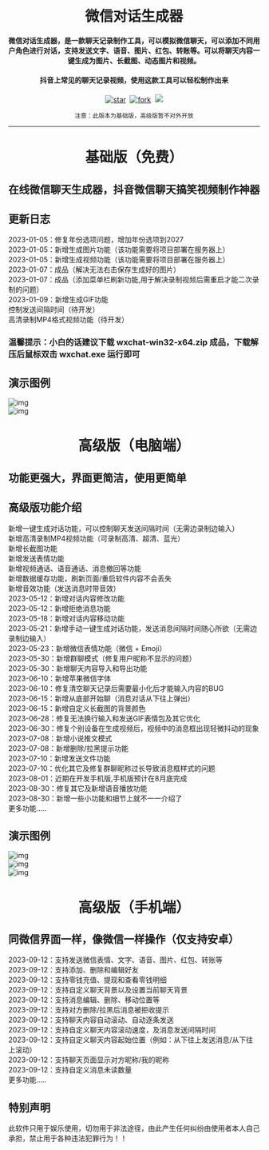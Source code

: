 <h1 align="center">微信对话生成器</h1>

<h4 align="center">微信对话生成器，是一款聊天记录制作工具，可以模拟微信聊天，可以添加不同用户角色进行对话，支持发送文字、语音、图片、红包、转账等。可以将聊天内容一键生成为图片、长截图、动态图片和视频。</h4>
<h4 align="center">抖音上常见的聊天记录视频，使用这款工具可以轻松制作出来</h4>
<div align="center">

[![star](https://gitee.com/lifeixue/weixin-chat/badge/star.svg)](https://gitee.com/lifeixue/weixin-chat)  [![fork](https://gitee.com/lifeixue/weixin-chat/badge/fork.svg)](https://gitee.com/lifeixue/weixin-chat)  [![](https://img.shields.io/badge/微信：-tmall12-red)]()

```shell
注意：此版本为基础版，高级版暂不对外开放
```
------------------------------------------------------------------------
</div>

<h1 align="center">基础版（免费）</h1>

## 在线微信聊天生成器，抖音微信聊天搞笑视频制作神器

## 更新日志
2023-01-05：修复年份选项问题，增加年份选项到2027  
2023-01-05：新增生成图片功能（该功能需要将项目部署在服务器上）  
2023-01-05：新增生成视频功能（该功能需要将项目部署在服务器上）  
2023-01-07：成品（解决无法右击保存生成好的图片）  
2023-01-07：成品（添加菜单栏刷新功能,用于解决录制视频后需重启才能二次录制的问题）  
2023-01-09：新增生成GIF功能  
控制发送间隔时间（待开发）  
高清录制MP4格式视频功能（待开发）  
### 温馨提示：小白的话建议下载 wxchat-win32-x64.zip 成品，下载解压后鼠标双击 wxchat.exe 运行即可

## 演示图例
![img](./img/demo.gif)  
![img](./img/demo.png)

<h1 align="center">高级版（电脑端）</h1>

## 功能更强大，界面更简洁，使用更简单

## 高级版功能介绍
新增一键生成对话功能，可以控制聊天发送间隔时间（无需边录制边输入）  
新增高清录制MP4视频功能（可录制高清、超清、蓝光）  
新增长截图功能  
新增发送表情功能  
新增视频通话、语音通话、消息撤回等功能  
新增数据缓存功能，刷新页面/重启软件内容不会丢失  
新增音效功能（发送消息时带音效）  
2023-05-12：新增对话内容修改功能  
2023-05-12：新增拒绝消息功能  
2023-05-18：新增对话内容移动功能  
2023-05-21：新增手动一键生成对话功能，发送消息间隔时间随心所欲（无需边录制边输入）  
2023-05-23：新增微信表情功能（微信 + Emoji）  
2023-05-30：新增群聊模式（修复用户昵称不显示的问题）  
2023-05-30：新增聊天内容导入和导出功能  
2023-06-10：新增苹果微信字体  
2023-06-10：修复清空聊天记录后需要最小化后才能输入内容的BUG  
2023-06-15：新增从底部开始聊（消息对话从下往上弹出）  
2023-06-15：新增自定义长截图的背景颜色  
2023-06-28：修复无法换行输入和发送GIF表情包及其它优化  
2023-06-30：修复个别设备在生成视频后，视频中的消息框出现轻微抖动的现象  
2023-07-08：新增小说推文模式  
2023-07-08：新增删除/拉黑提示功能  
2023-07-10：新增发送文件功能  
2023-07-10：优化其它及修复群聊昵称过长导致消息框样式的问题  
2023-08-01：近期在开发手机版,手机版预计在8月底完成  
2023-08-30：修复其它及新增语音播放功能  
2023-08-30：新增一些小功能和细节上就不一一介绍了  
更多功能.....

## 演示图例
![img](./img/1.gif)  
![img](./img/1.png)  
![img](./img/2.png)

<h1 align="center">高级版（手机端）</h1>

## 同微信界面一样，像微信一样操作（仅支持安卓）  

2023-09-12：支持发送微信表情、文字、语音、图片、红包、转账等  
2023-09-12：支持添加、删除和编辑好友  
2023-09-12：支持零钱充值、提现和查看零钱明细  
2023-09-12：支持自定义聊天背景以及设置当前聊天背景  
2023-09-12：支持消息编辑、删除、移动位置等  
2023-09-12：支持对方删除/拉黑后消息被拒收提示  
2023-09-12：支持聊天内容自动滚动、自动逐条发送  
2023-09-12：支持自定义聊天内容滚动速度，及消息发送间隔时间  
2023-09-12：支持自定义聊天内容起始位置（例如：从下往上发送消息/从下往上滚动）  
2023-09-12：支持聊天页面显示对方昵称/我的昵称  
2023-09-12：支持自定义消息未读数量  
更多功能.....

## 特别声明
此软件只用于娱乐使用，切勿用于非法途径，由此产生任何纠纷由使用者本人自己承担，禁止用于各种违法犯罪行为！！